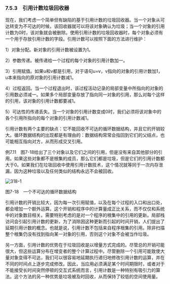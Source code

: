 ### 7.5.3　引用计数垃圾回收器

现在，我们考虑一个简单但有缺陷的基于引用计数的垃圾回收器。当一个对象从可达转变为不可达的时候，该回收器就可以将该对象确认为垃圾；当一个对象的引用计数为0时，该对象就会被删除。使用引用计数的垃圾回收器时，每个对象必须有一个用于存放引用计数的字段。引用计数可以按照下面的方法进行维护：

1）对象分配。新对象的引用计数被设置为1。

2）参数传递。被传递给一个过程的每个对象的引用计数加一。

3）引用赋值。如果u和v都是引用，对于语句u=v，v指向的对象的引用计数加1，u本来指向的原对象的引用计数减1。

4）过程返回。当一个过程退出时，该过程活动记录的局部变量中所指向的对象的引用数必须减一。如果多个局部变量存放了指向同一对象的引用，那么对每个这样的引用，该对象的引用计数都要减1。

5）可达性的传递丢失。当一个对象的引用计数变成0时，我们必须将该对象中的各个引用所指向的每个对象的引用计数减1。

引用计数有两个主要的缺点：它不能回收不可达的循环数据结构，并且它的开销较大。循环数据结构的出现都是有理由的：数据结构常常会指回到它们的父结点，也可能相互指向对方，从而形成交叉引用。

例7.11　图7-18给出了三个对象以及它们之间的引用，但是没有来自其他部分的引用。如果这些对象都不是根集的成员，那么它们都是垃圾，但是它们的引用计数都大于0。如果我们在垃圾回收中使用引用计数技术，这个情况就等同于一次内存泄漏，因为这种垃圾以及任何类似的结构永远不会被回收。

![318-1](../Images/image04491.jpeg)

图7-18　一个不可达的循环数据结构

引用计数的开销比较大，因为每一次引用赋值，以及在每个过程的入口和出口处，都会增加一个额外运算。这个开销和程序中的计算量成正比关系，而不仅仅和系统中的对象数目相关。需要特别考虑的是对一个程序的根集中的引用的更新。局部栈访问会引起引用计数的更新，为了消除因这种更新而引起的时间开销，人们提出了延期引用计数的概念。也就是说，引用计数不包括来自程序根集的引用。除非扫描整个根集仍没有找到指向某一对象的引用，否则这个对象不会被当作垃圾。

另一方面，引用计数的优势在于垃圾回收是以增量方式完成的。尽管总的开销可能很大，但这些运算分布在增变者的整个计算过程中。尽管删除一个引用可能致使大量对象变得不可达，我们可以很容易地延期执行递归地修改引用计数的运算，并在不同的时间点上逐步完成修改。因此，当应用必须满足某个时间期限时，或者对于不能接受长时间突然停顿的交互式系统而言，引用计数是一种特别有吸引力的算法。这个方法的另一种优势是垃圾被及时回收，从而保持了较低的空间使用量。